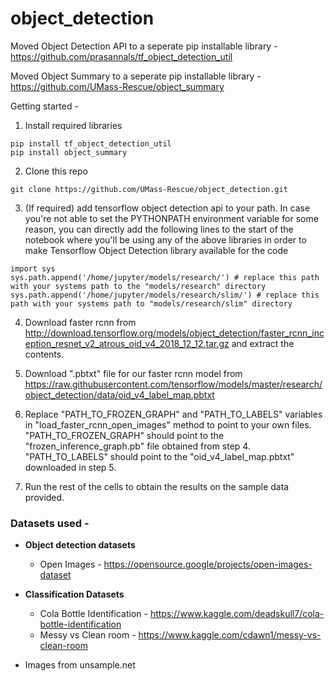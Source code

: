 # object_detection

Moved Object Detection API to a seperate pip installable library - https://github.com/prasannals/tf_object_detection_util

Moved Object Summary to a seperate pip installable library - https://github.com/UMass-Rescue/object_summary

Getting started - 

1. Install required libraries

```
pip install tf_object_detection_util
pip install object_summary
```

2. Clone this repo

```
git clone https://github.com/UMass-Rescue/object_detection.git
```

3. (If required) add tensorflow object detection api to your path. In case you're not able to set the PYTHONPATH environment variable for some reason, you can directly add the following lines to the start of the notebook where you'll be using any of the above libraries in order to make Tensorflow Object Detection library available for the code

```
import sys
sys.path.append('/home/jupyter/models/research/') # replace this path with your systems path to the "models/research" directory
sys.path.append('/home/jupyter/models/research/slim/') # replace this path with your systems path to "models/research/slim" directory
```

4. Download faster rcnn from http://download.tensorflow.org/models/object_detection/faster_rcnn_inception_resnet_v2_atrous_oid_v4_2018_12_12.tar.gz and extract the contents.

5. Download ".pbtxt" file for our faster rcnn model from https://raw.githubusercontent.com/tensorflow/models/master/research/object_detection/data/oid_v4_label_map.pbtxt 

6. Replace "PATH_TO_FROZEN_GRAPH" and "PATH_TO_LABELS" variables in "load_faster_rcnn_open_images" method to point to your own files. "PATH_TO_FROZEN_GRAPH" should point to the "frozen_inference_graph.pb" file obtained from step 4. "PATH_TO_LABELS" should point to the "oid_v4_label_map.pbtxt" downloaded in step 5.

7. Run the rest of the cells to obtain the results on the sample data provided.

### Datasets used - 

* <strong>Object detection datasets</strong>
  * Open Images - https://opensource.google/projects/open-images-dataset

* <strong>Classification Datasets</strong>
  * Cola Bottle Identification - https://www.kaggle.com/deadskull7/cola-bottle-identification
  * Messy vs Clean room - https://www.kaggle.com/cdawn1/messy-vs-clean-room

* Images from unsample.net
